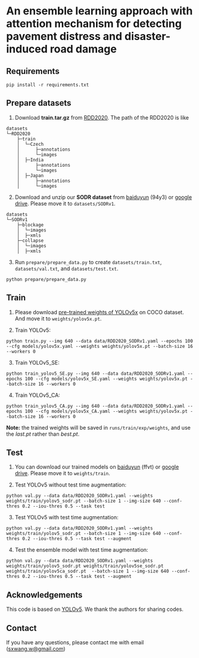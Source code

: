 # An ensemble learning approach with attention mechanism for detecting pavement distress and disaster-induced road damage
## Requirements
```
pip install -r requirements.txt
```
## Prepare datasets
1. Download **train.tar.gz** from [RDD2020](https://data.mendeley.com/datasets/5ty2wb6gvg/2). The path of the RDD2020 is like
```
datasets
└─RDD2020
    ├─train
    │  └─Czech
    │      ├─annotations
    │      └─images
    │  ├─India
    │      ├─annotations
    │      └─images
    │  ├─Japan
    │      ├─annotations
    │      └─images
```

2. Download and unzip our **SODR dataset** from [baiduyun](https://pan.baidu.com/s/1BhvnxnlPwPdHBokhK1EGkA?pwd=94y3) (94y3) or [google drive](https://drive.google.com/file/d/1uDj-ior96CTLAMNTb0XKo9j-YUaGQH0c/view?usp=sharing). Please move it to ```datasets/SODRv1```.
```
datasets
└─SODRv1
    ├─blockage
    │  └─images
    │  ├─xmls
    ├─collapse
    │  └─images
    │  ├─xmls
```

3. Run ```prepare/prepare_data.py``` to create ```datasets/train.txt```, ```datasets/val.txt```, and ```datasets/test.txt```.
```
python prepare/prepare_data.py
```

## Train
1. Please download [pre-trained weights of YOLOv5x](https://github.com/ultralytics/yolov5/releases/download/v6.0/yolov5x.pt) on COCO dataset. And move it to ```weights/yolov5x.pt```.

2. Train YOLOv5:
```
python train.py --img 640 --data data/RDD2020_SODRv1.yaml --epochs 100 --cfg models/yolov5x.yaml --weights weights/yolov5x.pt --batch-size 16 --workers 0
```

3. Train YOLOv5_SE:
```
python train_yolov5_SE.py --img 640 --data data/RDD2020_SODRv1.yaml --epochs 100 --cfg models/yolov5x_SE.yaml --weights weights/yolov5x.pt --batch-size 16 --workers 0
```

4. Train YOLOv5_CA:
```
python train_yolov5_CA.py --img 640 --data data/RDD2020_SODRv1.yaml --epochs 100 --cfg models/yolov5x_CA.yaml --weights weights/yolov5x.pt --batch-size 16 --workers 0
```

**Note:** the trained weights will be saved in ```runs/train/exp/weights```, and use the *last.pt* rather than *best.pt*.

## Test
1. You can download our trained models on [baiduyun](https://pan.baidu.com/s/1NTEtPBrGtw7Ptlad8doZzw?pwd=ffvt) (ffvt) or [google drive](https://drive.google.com/drive/folders/1N3cszrA8i6FY196oCO8S4qVhn4V8filD?usp=sharing). Please move it to ```weights/train```.

2. Test YOLOv5 without test time augmentation:
```
python val.py --data data/RDD2020_SODRv1.yaml --weights weights/train/yolov5_sodr.pt --batch-size 1 --img-size 640 --conf-thres 0.2 --iou-thres 0.5 --task test
```

3. Test YOLOv5 with test time augmentation:
```
python val.py --data data/RDD2020_SODRv1.yaml --weights weights/train/yolov5_sodr.pt --batch-size 1 --img-size 640 --conf-thres 0.2 --iou-thres 0.5 --task test --augment
```

4. Test the ensemble model with test time augmentation:
```
python val.py --data data/RDD2020_SODRv1.yaml --weights weights/train/yolov5_sodr.pt weights/train/yolov5se_sodr.pt weights/train/yolov5ca_sodr.pt  --batch-size 1 --img-size 640 --conf-thres 0.2 --iou-thres 0.5 --task test --augment
```

## Acknowledgements
This code is based on [YOLOv5](https://github.com/ultralytics/yolov5/tree/v6.0). We thank the authors for sharing codes.

## Contact
If you have any questions, please contact me with email (sxwang.w@gmail.com)
